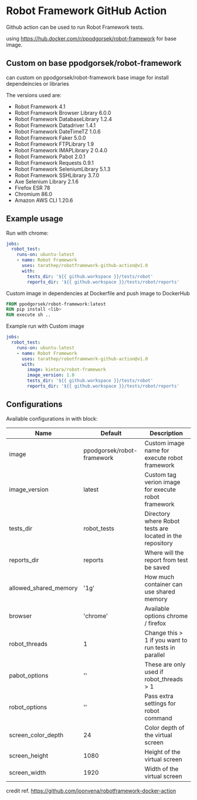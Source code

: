 # Robot Framework GitHub Action
Github action can be used to run Robot Framework tests.

using https://hub.docker.com/r/ppodgorsek/robot-framework for base image.


## Custom on base ppodgorsek/robot-framework
can custom on ppodgorsek/robot-framework base image for install dependeincies or libraries

The versions used are:
- Robot Framework 4.1
- Robot Framework Browser Library 6.0.0
- Robot Framework DatabaseLibrary 1.2.4
- Robot Framework Datadriver 1.4.1
- Robot Framework DateTimeTZ 1.0.6
- Robot Framework Faker 5.0.0
- Robot Framework FTPLibrary 1.9
- Robot Framework IMAPLibrary 2 0.4.0
- Robot Framework Pabot 2.0.1
- Robot Framework Requests 0.9.1
- Robot Framework SeleniumLibrary 5.1.3
- Robot Framework SSHLibrary 3.7.0
- Axe Selenium Library 2.1.6
- Firefox ESR 78
- Chromium 86.0
- Amazon AWS CLI 1.20.6

## Example usage

Run with chrome:

```yaml
jobs:
  robot_test:
    runs-on: ubuntu-latest
    - name: Robot Framework
      uses: tarathep/robotframework-github-action@v1.0
      with:
        tests_dir: '${{ github.workspace }}/tests/robot'
        reports_dir: '${{ github.workspace }}/tests/robot/reports'
```

Custom image in dependencies at Dockerfile and push image to DockerHub

```dockerfile
FROM ppodgorsek/robot-framework:latest
RUN pip install <lib>
RUN execute sh ..
```

Example run with Custom image

```yaml
jobs:
  robot_test:
    runs-on: ubuntu-latest
    - name: Robot Framework
      uses: tarathep/robotframework-github-action@v1.0
      with:
        image: kietara/robot-framework
        image_version: 1.0
        tests_dir: '${{ github.workspace }}/tests/robot'
        reports_dir: '${{ github.workspace }}/tests/robot/reports'
```


## Configurations

Available configurations in with block:

| Name                     | Default                    | Description                                               |
| ------------------------ | -------------              | ----------------------------------------------            |
| image                    | ppodgorsek/robot-framework | Custom image name for execute robot framework             |
| image_version            | latest                     | Custom tag verion image for execute robot framework       |
| tests_dir                | robot_tests                | Directory where Robot tests are located in the repository |
| reports_dir              | reports                    | Where will the report from test be saved                  |
| allowed_shared_memory    | '1g'                       | How much container can use shared memory                  |
| browser                  | 'chrome'                   | Available options chrome / firefox                        |
| robot_threads            | 1                          | Change this > 1 if you want to run tests in parallel      |
| pabot_options            | ''                         | These are only used if robot_threads > 1                  |
| robot_options            | ''                         | Pass extra settings for robot command                     |
| screen_color_depth       | 24                         | Color depth of the virtual screen                         |
| screen_height            | 1080                       | Height of the virtual screen                              |
| screen_width             | 1920                       | Width of the virtual screen                               |



credit ref. https://github.com/joonvena/robotframework-docker-action
